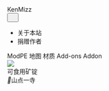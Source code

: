 <html class="mdl-js"><head>
         <meta name="viewport" content="width=device-width, initial-scale=1.0, minimum-scale=1.0"><!--允许网站内容在不同设备里显示正确-->
         <link rel="icon" href="https://kenmizz.github.io/assets/icon.png">
         <meta charset="utf-8"><!--编码-->
         <title>KenMizz</title>
         <!--
             css/javascript库支持
             感谢:
             MDUI:http://www.mdui.org
             clipboard js:https://clipboardjs.com
             jquery:http://jquery.com
             Material design Lite:https://getmdl.io
             w3schools:https://w3schools.com
             Materialize:http://materializecss.com
        -->
        <script src="https://kenmizz.github.io/lib/clipboard.js/dist/clipboard.min.js"></script>
        <link rel="stylesheet" href="https://kenmizz.github.io/lib/mdui/css/mdui.min.css">
        <script defer="" src="https://kenmizz.github.io/lib/mdui/js/mdui.min.js"></script>
        <link rel="stylesheet" href="https://code.getmdl.io/1.3.0/material.indigo-pink.min.css">
        <script defer="" src="https://kenmizz.github.io/lib/MDL/material.min.js"></script>
        <link rel="stylesheet" href="https://kenmizz.github.io/lib/w3schools/w3.css">
        <script defer="" src="https://kenmizz.github.io/lib/w3schools/w3.js"></script>
        <link rel="stylesheet" href="https://kenmizz.github.io/lib/materialize/css/materialize.min.css">
        <script src="https://kenmizz.github.io/lib/materialize/js/materialize.min.js"></script>
        <link href="https://kenmizz.github.io/lib/style.css" type="text/css" rel="stylesheet">
        <!--style-->
        <style>
            body{
                background-image: url("https://kenmizz.github.io/assets/index-background.jpg");
                background-position: center center;
            }
            </style>
    </head>
    <body class="mdui-support-touch mdui-loaded">
        <!--工具栏-->
        <div class="mdui-toolbar">
  <span class="mdui-typo-title">KenMizz</span>
  <div class="mdui-toolbar-spacer"></div>
  <button mdui-menu="{target: '#menu'}" class="mdui-btn mdui-btn-icon"><i class="mdui-icon material-icons"></i></button>
  <!--menu-->
    <ul class="mdui-menu" id="menu">
    <li class="mdui-menu-item">
      <a href="https://kenmizz.github.io/info" class="mdui-ripple" style="text-decoration: none;">关于本站</a>
    </li>
        <li class="mdui-menu-item">
      <a href="https://kenmizz.github.io/donate.html" class="mdui-ripple" style="text-decoration: none;">捐赠作者</a>
    </li>
  </ul>
</div>
<!--tab-->
<div class="mdui-tab mdui-tab-full-width" mdui-tab="">
  <a href="#modpe" class="mdui-ripple mdui-tab-active" style="text-decoration: none;">ModPE</a>
  <a href="#maps" class="mdui-ripple" style="text-decoration: none;">地图</a>
  <a href="#textures" class="mdui-ripple" style="text-decoration: none;">材质</a>
  <a href="#add-ons" class="mdui-ripple" style="text-decoration: none;">Add-ons</a>
  <a href="#addon" class="mdui-ripple" style="text-decoration: none;">Addon</a>
<div class="mdui-tab-indicator" style="left: 0px; width: 72px;"></div></div>
<!--ModPE-->
<div id="modpe" class="mdui-p-a-2" style="display: block;">
    <div class="mdui-container w3-animate-zoom">
        <div class="mdui-row-xs-4">
          <!--1-->
            <div class="mdui-grid-tile">
  <a href="https://kenmizz.github.io/works/modpe/可食用矿锭山点一寺/index.html" style="text-decoration: none;"><img src="https://kenmizz.github.io/works/modpe/可食用矿锭山点一寺/images/title.jpg"></a>
  <div class="mdui-grid-tile-actions">
    <div class="mdui-grid-tile-text">
      <div class="mdui-grid-tile-title">可食用矿锭</div>
      <div class="mdui-grid-tile-subtitle"><i class="mdui-icon material-icons"></i>山点一寺</div>
    </div>
  </div>
</div>
</div>
</div>
</div>
<!--end-->
<!--Maps-->
  <div id="maps" class="mdui-p-a-2" style="display: none;">
     <div class="mdui-container w3-animate-zoom">
        <div class="mdui-row-xs-4">
          <!--1-->
            <div class="mdui-grid-tile">
  <a href="https://kenmizz.github.io/works/maps/逃出生天1ricky_harp/index.html" style="text-decoration: none;"><img src="https://kenmizz.github.io/works/maps/逃出生天1ricky_harp/images/title.png"></a>
  <div class="mdui-grid-tile-actions">
    <div class="mdui-grid-tile-text">
      <div class="mdui-grid-tile-title">逃出生天1</div>
      <div class="mdui-grid-tile-subtitle"><i class="mdui-icon material-icons"></i>ricky_harp</div>
    </div>
  </div>
</div>
</div>
</div>
</div>
<!--end-->
  <div id="textures" class="mdui-p-a-2" style="display: none;">

  </div>
  <div id="add-ons" class="mdui-p-a-2" style="display: none;">

  </div>
  <div id="addon" class="mdui-p-a-2" style="display: none;">

  </div>
    
</body></html>
